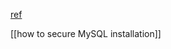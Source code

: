 [ref](https://www.digitalocean.com/community/tutorials/how-to-install-linux-apache-mysql-php-lamp-stack-on-ubuntu-22-04)

[[how to secure MySQL installation]]
